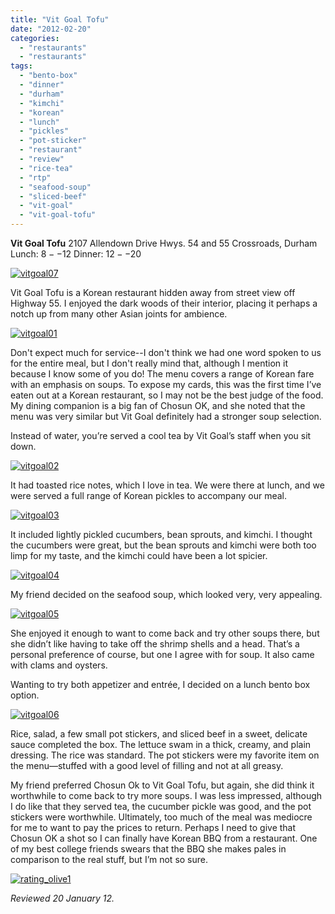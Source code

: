 ```yaml
---
title: "Vit Goal Tofu"
date: "2012-02-20"
categories: 
  - "restaurants"
  - "restaurants"
tags: 
  - "bento-box"
  - "dinner"
  - "durham"
  - "kimchi"
  - "korean"
  - "lunch"
  - "pickles"
  - "pot-sticker"
  - "restaurant"
  - "review"
  - "rice-tea"
  - "rtp"
  - "seafood-soup"
  - "sliced-beef"
  - "vit-goal"
  - "vit-goal-tofu"
---
```


**Vit Goal Tofu** 2107 Allendown Drive Hwys. 54 and 55 Crossroads, Durham Lunch: $8--$12 Dinner: $12--$20

[![](http://s3.amazonaws.com/thegourmez-wpmedia/2012/02/vitgoal07.jpg "vitgoal07")](http://s3.amazonaws.com/thegourmez-wpmedia/2012/02/vitgoal07.jpg)

Vit Goal Tofu is a Korean restaurant hidden away from street view off Highway 55. I enjoyed the dark woods of their interior, placing it perhaps a notch up from many other Asian joints for ambience.

[![](http://s3.amazonaws.com/thegourmez-wpmedia/2012/02/vitgoal01.jpg "vitgoal01")](http://s3.amazonaws.com/thegourmez-wpmedia/2012/02/vitgoal01.jpg)

Don't expect much for service--I don't think we had one word spoken to us for the entire meal, but I don't really mind that, although I mention it because I know some of you do! The menu covers a range of Korean fare with an emphasis on soups. To expose my cards, this was the first time I’ve eaten out at a Korean restaurant, so I may not be the best judge of the food. My dining companion is a big fan of Chosun OK, and she noted that the menu was very similar but Vit Goal definitely had a stronger soup selection.

Instead of water, you’re served a cool tea by Vit Goal’s staff when you sit down.

[![](http://s3.amazonaws.com/thegourmez-wpmedia/2012/02/vitgoal02.jpg "vitgoal02")](http://s3.amazonaws.com/thegourmez-wpmedia/2012/02/vitgoal02.jpg)

It had toasted rice notes, which I love in tea. We were there at lunch, and we were served a full range of Korean pickles to accompany our meal.

[![](http://s3.amazonaws.com/thegourmez-wpmedia/2012/02/vitgoal03.jpg "vitgoal03")](http://s3.amazonaws.com/thegourmez-wpmedia/2012/02/vitgoal03.jpg)

It included lightly pickled cucumbers, bean sprouts, and kimchi. I thought the cucumbers were great, but the bean sprouts and kimchi were both too limp for my taste, and the kimchi could have been a lot spicier.

[![](http://s3.amazonaws.com/thegourmez-wpmedia/2012/02/vitgoal04.jpg "vitgoal04")](http://s3.amazonaws.com/thegourmez-wpmedia/2012/02/vitgoal04.jpg)

My friend decided on the seafood soup, which looked very, very appealing.

[![](http://s3.amazonaws.com/thegourmez-wpmedia/2012/02/vitgoal05.jpg "vitgoal05")](http://s3.amazonaws.com/thegourmez-wpmedia/2012/02/vitgoal05.jpg)

She enjoyed it enough to want to come back and try other soups there, but she didn’t like having to take off the shrimp shells and a head. That’s a personal preference of course, but one I agree with for soup. It also came with clams and oysters.

Wanting to try both appetizer and entrée, I decided on a lunch bento box option.

[![](http://s3.amazonaws.com/thegourmez-wpmedia/2012/02/vitgoal06.jpg "vitgoal06")](http://s3.amazonaws.com/thegourmez-wpmedia/2012/02/vitgoal06.jpg)

Rice, salad, a few small pot stickers, and sliced beef in a sweet, delicate sauce completed the box. The lettuce swam in a thick, creamy, and plain dressing. The rice was standard. The pot stickers were my favorite item on the menu—stuffed with a good level of filling and not at all greasy.

My friend preferred Chosun Ok to Vit Goal Tofu, but again, she did think it worthwhile to come back to try more soups. I was less impressed, although I do like that they served tea, the cucumber pickle was good, and the pot stickers were worthwhile. Ultimately, too much of the meal was mediocre for me to want to pay the prices to return. Perhaps I need to give that Chosun OK a shot so I can finally have Korean BBQ from a restaurant. One of my best college friends swears that the BBQ she makes pales in comparison to the real stuff, but I’m not so sure.

[![](http://s3.amazonaws.com/thegourmez-wpmedia/2009/04/rating_olive1.gif "rating_olive1")](http://s3.amazonaws.com/thegourmez-wpmedia/2009/04/rating_olive1.gif)

_Reviewed 20 January 12._
